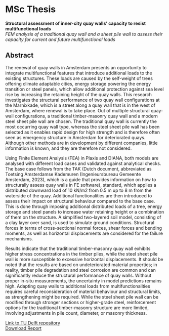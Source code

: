 # MSc Thesis
**Structural assessment of inner-city quay walls’ capacity to resist multifunctional loads**  
_FEM analysis of a traditional quay wall and a sheet pile wall to assess their capacity for current and future multifunctional loads_

## Abstract
The renewal of quay walls in Amsterdam presents an opportunity to integrate multifunctional features that introduce additional loads to the existing structures. These loads are caused by the self-weight of trees offering climate adaptable cities, energy storage powering the energy transition or steel panels, which allow additional protection against sea level rise by increasing the retaining height of the quay walls. This research investigates the structural performance of two quay wall configurations at the Marnixkade, which is a street along a quay wall that is in the west of Amsterdam, where renewal is to take place. Out of multiple structural quay-wall configurations, a traditional timber-masonry quay wall and a modern steel sheet pile wall are chosen. The traditional quay wall is currently the most occurring quay wall type, whereas the steel sheet pile wall has been selected as it enables rapid design for high strength and is therefore often seen as emergency structure in Amsterdam for deteriorated quays. Although other methods are in development by different companies, little information is known, and they are therefore not considered.

Using Finite Element Analysis (FEA) in Plaxis and DIANA, both models are analysed with different load cases and validated against analytical checks. The base case follows from the TAK (Dutch document, abbreviated as Toetsing Amsterdamse Kademuren (Ingenieursbureau Gemeente Amsterdam, 2023), which is a guide that provides information on how to structurally assess quay walls in FE software), standard, which applies a distributed downward load of 10 kN/m2 from 0.5 m up to 8 m from the waterside of the quay. Additional functionalities are then introduced to assess their impact on structural behaviour compared to the base case. This is done through imposing additional distributed loads of a tree, energy storage and steel panels to increase water retaining height or a combination of them on the structure. A simplified two-layered soil model, consisting of a clay layer over sand, is used to simulate ground conditions. Structural forces in terms of cross-sectional normal forces, shear forces and bending moments, as well as horizontal displacements are considered for the failure mechanisms.

Results indicate that the traditional timber-masonry quay wall exhibits higher stress concentrations in the timber piles, while the steel sheet pile wall is more susceptible to excessive horizontal displacements. It should be noted that the results are based on undeteriorated material properties; in reality, timber pile degradation and steel corrosion are common and can significantly reduce the structural performance of quay walls. Without proper in-situ measurements, the uncertainty in model predictions remains high. Adapting quay walls to additional loads from multifunctionalities requires careful reconsideration of material behaviour and structural limits, as strengthening might be required. While the steel sheet pile wall can be modified through stronger sections or higher-grade steel, reinforcement options for the traditional timber-masonry structure are more limited, involving adjustments in pile count, diameter, or masonry thickness.

[Link to TU Delft repository](https://resolver.tudelft.nl/uuid:8d37d208-a79f-44ad-afab-bcc5258d735f)  
[Download Report](MScThesis_NAvanVliet_4952669.pdf)